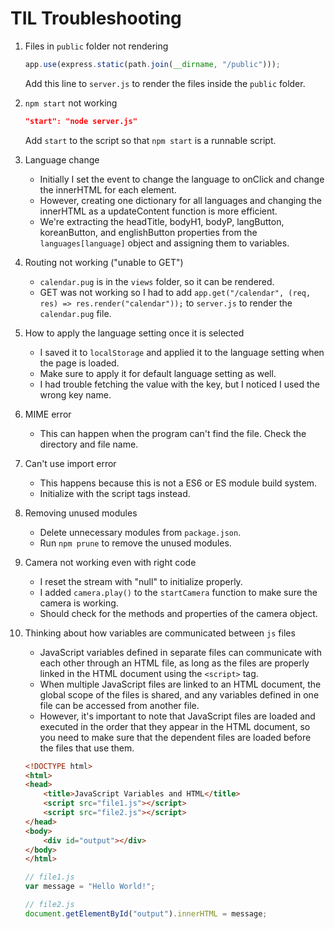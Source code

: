 # TIL Troubleshooting

1. Files in `public` folder not rendering

    ```js
    app.use(express.static(path.join(__dirname, "/public")));
    ```

    Add this line to `server.js` to render the files inside  the `public` folder.

2. `npm start` not working

    ```json
    "start": "node server.js"
    ```

    Add `start` to the script so that `npm start` is a runnable script.

3. Language change
    - Initially I set the event to change the language to onClick and change the innerHTML for each element.
    - However, creating one dictionary for all languages and changing the innerHTML as a updateContent function is more efficient.
    - We're extracting the headTitle, bodyH1, bodyP, langButton, koreanButton, and englishButton properties from the `languages[language]` object and assigning them to variables.

4. Routing not working ("unable to GET")
    - `calendar.pug` is in the `views` folder, so it can be rendered.
    - GET was not working so I had to add `app.get("/calendar", (req, res) => res.render("calendar"));` to `server.js` to render the `calendar.pug` file.

5. How to apply the language setting once it is selected
    - I saved it to `localStorage` and applied it to the language setting when the page is loaded.
    - Make sure to apply it for default language setting as well.
    - I had trouble fetching the value with the key, but I noticed I used the wrong key name.

6. MIME error
    - This can happen when the program can't find the file. Check the directory and file name.

7. Can't use import error
    - This happens because this is not a ES6 or ES module build system.
    - Initialize with the script tags instead.

8. Removing unused modules
    - Delete unnecessary modules from `package.json`.
    - Run `npm prune` to remove the unused modules.

9. Camera not working even with right code
    - I reset the stream with "null" to initialize properly.
    - I added `camera.play()` to the `startCamera` function to make sure the camera is working.
    - Should check for the methods and properties of the camera object.

10. Thinking about how variables are communicated between `js` files
    - JavaScript variables defined in separate files can communicate with each other through an HTML file, as long as the files are properly linked in the HTML document using the `<script>` tag.
    - When multiple JavaScript files are linked to an HTML document, the global scope of the files is shared, and any variables defined in one file can be accessed from another file.
    - However, it's important to note that JavaScript files are loaded and executed in the order that they appear in the HTML document, so you need to make sure that the dependent files are loaded before the files that use them.

    ```html
    <!DOCTYPE html>
    <html>
    <head>
        <title>JavaScript Variables and HTML</title>
        <script src="file1.js"></script>
        <script src="file2.js"></script>
    </head>
    <body>
        <div id="output"></div>
    </body>
    </html>
    ```

    ```js
    // file1.js
    var message = "Hello World!";

    // file2.js
    document.getElementById("output").innerHTML = message;
    ```
